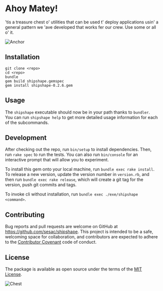 # Ahoy Matey!

'tis a treasure chest o' utilities that can be used t' deploy applications usin' a general pattern we 'ave developed
that works fer our crew. Use some or all o' it.

![Anchor](docs/anchor.png)

## Installation

```console
git clone <repo>
cd <repo>
bundle
gem build shipshape.gemspec
gem install shipshape-0.2.6.gem
```

## Usage

The `shipshape` executable should now be in your path thanks to `bundler`. You can run `shipshape help` to get more
detailed usage information for each of the subcommands.

## Development

After checking out the repo, run `bin/setup` to install dependencies. Then, run `rake spec` to run the tests. You can
also run `bin/console` for an interactive prompt that will allow you to experiment.

To install this gem onto your local machine, run `bundle exec rake install`. To release a new version, update the
version number in `version.rb`, and then run `bundle exec rake release`, which will create a git tag for the version,
push git commits and tags.

To invoke cli without installation, run `bundle exec ./exe/shipshape <command>`.

## Contributing

Bug reports and pull requests are welcome on GitHub at https://github.com/sesac/shipshape. This project is
intended to be a safe, welcoming space for collaboration, and contributors are expected to adhere to the
[Contributor Covenant](http://contributor-covenant.org) code of conduct.


## License

The package is available as open source under the terms of the [MIT License](http://opensource.org/licenses/MIT).

![Chest](docs/chest.jpg)
